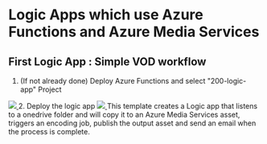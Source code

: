 # Logic Apps which use Azure Functions and Azure Media Services

## First Logic App : Simple VOD workflow

1. (If not already done) Deploy Azure Functions and select "200-logic-app" Project
<a href="https://portal.azure.com/#create/Microsoft.Template/uri/https%3A%2F%2Fraw.githubusercontent.com%2FAzure-Samples%2Fmedia-services-dotnet-functions-integration%2Fmaster%2Fazuredeploy.json" target="_blank">
    <img src="http://azuredeploy.net/deploybutton.png"/>
</a>
2. Deploy the logic app
<a href="https://portal.azure.com/#create/Microsoft.Template/uri/https%3A%2F%2Fraw.githubusercontent.com%2FAzure-Samples%2Fmedia-services-dotnet-functions-integration%2Fmaster%2F200-logic-app%2Flogicapp-simplevod-deploy.json" target="_blank">
    <img src="http://azuredeploy.net/deploybutton.png"/>
</a>
This template creates a Logic app that listens to a onedrive folder and will copy it to an Azure Media Services asset, triggers an encoding job, publish the output asset and send an email when the process is complete.
